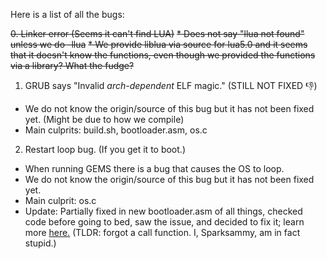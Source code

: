 Here is a list of all the bugs:

~~0. Linker error (Seems it can't find LUA)~~
  ~~* Does not say "llua not found" unless we do -llua~~
  ~~* We provide liblua via source for lua5.0 and it seems that it doesn't know the functions, even though we provided the functions via a library? What the fudge?~~
1. GRUB says "Invalid *arch-dependent* ELF magic." (STILL NOT FIXED :-1:)
  * We do not know the origin/source of this bug but it has not been fixed yet. (Might be due to how we compile)
  * Main culprits: build.sh, bootloader.asm, os.c
2. Restart loop bug. (If you get it to boot.)
  * When running GEMS there is a bug that causes the OS to loop.  
  * We do not know the origin/source of this bug but it has not been fixed yet.
  * Main culprit: os.c
  * Update: Partially fixed in new bootloader.asm of all things, checked code before going to bed, saw the issue, and decided to fix it; learn more <a href="https://stackoverflow.com/questions/30682702/call-function-in-assembly" target="_blank">here.</a> (TLDR: forgot a call function. I, Sparksammy, am in fact stupid.)
